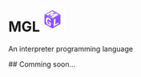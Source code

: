 <h1>MGL<img src="logo.png" alt="MGL-Logo" width="50" height="50"/></h1>
<p>An interpreter programming language</p>
## Comming soon...

